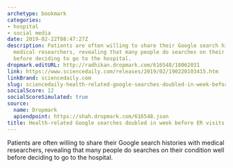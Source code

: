 ```yaml
---
archetype: bookmark
categories:
- hospital
- social media
date: 2019-02-22T08:47:27Z
description: Patients are often willing to share their Google search histories with
  medical researchers, revealing that many people do searches on their condition well
  before deciding to go to the hospital.
dropmark.editURL: http://radhikan.dropmark.com/616548/18062031
link: https://www.sciencedaily.com/releases/2019/02/190220103415.htm
linkBrand: sciencedaily.com
slug: sciencedaily-health-related-google-searches-doubled-in-week-before-er-visits-sciencedaily
socialScore: 12
socialScoreSimulated: true
source:
  name: Dropmark
  apiendpoint: https://shah.dropmark.com/616548.json
title: Health-related Google searches doubled in week before ER visits -- ScienceDaily
---
```

Patients are often willing to share their Google search histories with medical researchers, revealing that many people do searches on their condition well before deciding to go to the hospital.